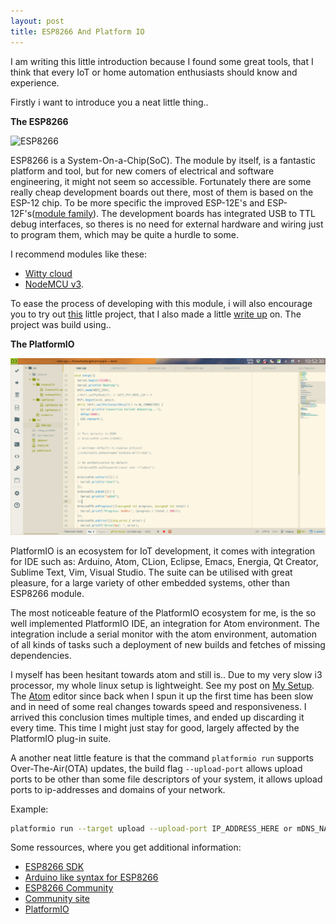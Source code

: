 ```yaml
---
layout: post
title: ESP8266 And Platform IO
---
```


I am writing this little introduction because I found some great tools, that I think that every IoT or home automation enthusiasts should know and experience.

Firstly i want to introduce you a neat little thing..

**The ESP8266**

![ESP8266](/images/2016/03/esp8266.jpg)

ESP8266 is a System-On-a-Chip(SoC). The module by itself, is a fantastic platform and tool, but for new comers of electrical and software engineering, it might not seem so accessible. Fortunately there are some really cheap development boards out there, most of them is based on the ESP-12 chip. To be more specific the improved ESP-12E's and ESP-12F's([module family](http://www.esp8266.com/wiki/doku.php?id=esp8266-module-family)). The development boards has integrated USB to TTL debug interfaces, so theres is no need for external hardware and wiring just to program them, which may be quite a hurdle to some.

I recommend modules like these:

- [Witty cloud](http://www.aliexpress.com/af/witty-cloud.html)
- [NodeMCU v3](http://www.aliexpress.com/wholesale?catId=0&initiative_id=SB_20160403065815&SearchText=NodeMCU+v3).

To ease the process of developing with this module, i will also encourage you to try out [this](https://github.com/cnHeider/pio) little project, that I also made a little [write up](pioblog) on. The project was build using..

**The PlatformIO**

![PlatformIO](/images/2016/03/platformio.png)

PlatformIO is an ecosystem for IoT development, it comes with integration for IDE such as: Arduino, Atom, CLion, Eclipse, Emacs, Energia, Qt Creator, Sublime Text, Vim, Visual Studio. The suite can be utilised with great pleasure, for a large variety of other embedded systems, other than ESP8266 module.

The most noticeable feature of the PlatformIO ecosystem for me, is the so well implemented PlatformIO IDE, an integration for Atom environment. The integration include a serial monitor with the atom environment, automation of all kinds of tasks such a deployment of new builds and fetches of missing dependencies.

I myself has been hesitant towards atom and still is.. Due to my very slow i3 processor, my whole linux setup is lightweight. See my post on [My Setup](cnheider.net/setup). The [Atom](http://atom.io) editor since back when I spun it up the first time has been slow and in need of some real changes towards speed and responsiveness. I arrived this conclusion times multiple times, and ended up discarding it every time. This time I might just stay for good, largely affected by the PlatformIO plug-in suite.

A another neat little feature is that the command ```platformio run``` supports Over-The-Air(OTA) updates, the build flag ```--upload-port``` allows upload ports to be other than some file descriptors of your system, it allows upload ports to ip-addresses and domains of your network.

Example:

```bash
platformio run --target upload --upload-port IP_ADDRESS_HERE or mDNS_NAME.local
```

Some ressources, where you get additional information:

- [ESP8266 SDK](https://github.com/pfalcon/esp-open-sdk)
- [Arduino like syntax for ESP8266](https://github.com/esp8266/Arduino)
- [ESP8266 Community](http://esp8266.net/)
- [Community site](http://www.esp8266.com/)
- [PlatformIO](https://github.com/platformio)
